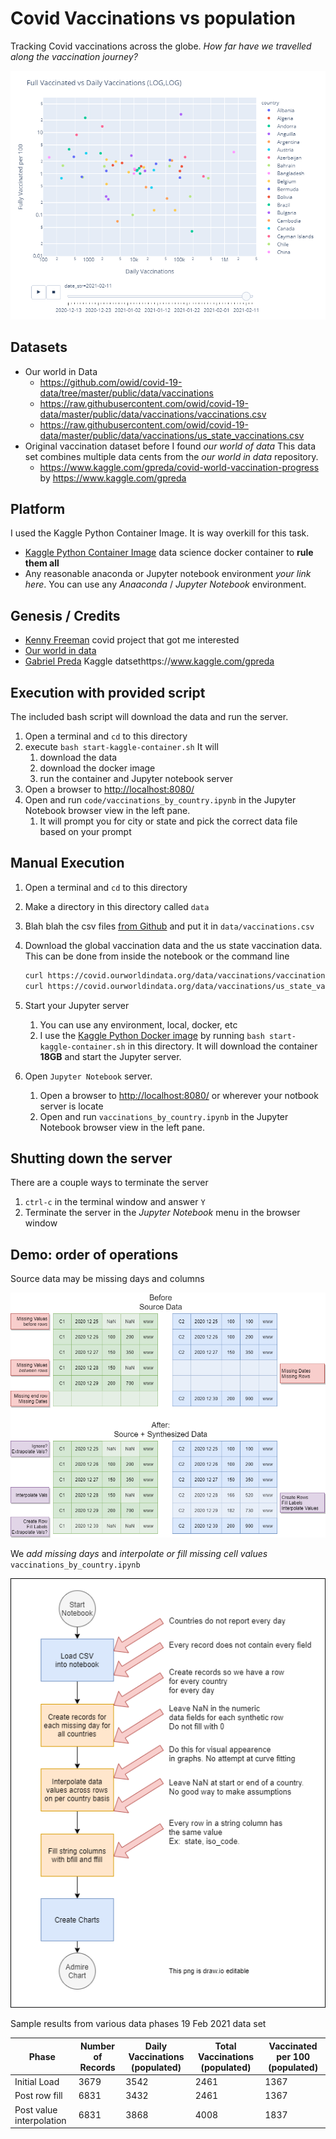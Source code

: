 # Covid Vaccinations vs population

Tracking Covid vaccinations across the globe.  _How far have we travelled along the vaccination journey?_

![Vaccinations Scatter plot](log-log-scatter-plot.png)

## Datasets

* Our world in Data
  * <https://github.com/owid/covid-19-data/tree/master/public/data/vaccinations>
  * <https://raw.githubusercontent.com/owid/covid-19-data/master/public/data/vaccinations/vaccinations.csv>
  * <https://raw.githubusercontent.com/owid/covid-19-data/master/public/data/vaccinations/us_state_vaccinations.csv>
* Original vaccination dataset before I found _our world of data_  This data set combines multiple data cents from the _our world in data_ repository.
  * <https://www.kaggle.com/gpreda/covid-world-vaccination-progress> by <https://www.kaggle.com/gpreda>

## Platform

I used the Kaggle Python Container Image. It is way overkill for this task.

* [Kaggle Python Container Image](https://github.com/Kaggle/docker-python) data science docker container to **rule them all**
* Any reasonable anaconda or Jupyter notebook environment _your link here_. You can use any _Anaaconda_ / _Jupyter Notebook_ environment.

## Genesis / Credits

* [Kenny Freeman](https://github.com/Ken-Freeman) covid project that got me interested
* [Our world in data](https://github.com/owid/covid-19-data)
* [Gabriel Preda](https://www.kaggle.com/gpreda) Kaggle datsethttps://www.kaggle.com/gpreda

## Execution with provided script

The included bash script will download the data and run the server.

1. Open a terminal and `cd` to this directory
1. execute `bash start-kaggle-container.sh` It will
    1. download the data
    1. download the docker image
    1. run the container and Jupyter notebook server
1. Open a browser to <http://localhost:8080/>
1. Open and run `code/vaccinations_by_country.ipynb` in the Jupyter Notebook browser view in the left pane.
    1. It will prompt you for city or state and pick the correct data file based on your prompt

## Manual Execution

1. Open a terminal and `cd` to this directory
1. Make a directory in this directory called `data`
1. Blah blah the csv files [from Github](https://github.com/owid/covid-19-data/blob/master/public/data/vaccinations/vaccinations.csv)  and put it in `data/vaccinations.csv`
1. Download the global vaccination data and the us state vaccination data.  This can be done from inside the notebook or the command line

    ```bash
    curl https://covid.ourworldindata.org/data/vaccinations/vaccinations.csv -o data/vaccinations_world.csv
    curl https://covid.ourworldindata.org/data/vaccinations/us_state_vaccinations.csv -o data/vaccinations_state.csv
    ```

1. Start your Jupyter server
    1. You can use any environment, local, docker, etc
    2. I use the [Kaggle Python Docker image](<https://github.com/Kaggle/docker-python>) by running `bash start-kaggle-container.sh` in this directory.  It will download the container **18GB** and start the Jupyter server.
1. Open `Jupyter Notebook` server.
    1. Open a browser to <http://localhost:8080/> or wherever your notbook server is locate
    2. Open and run `vaccinations_by_country.ipynb` in the Jupyter Notebook browser view in the left pane.

## Shutting down the server

There are a couple ways to terminate the server

1. `ctrl-c` in the terminal window and answer `Y`
1. Terminate the server in the _Jupyter Notebook_ menu in the browser window

## Demo: order of operations

Source data may be missing days and columns

![Sample Data 2 Countries](covid_vaccinations_alignment_synthesis.png)

We _add missing days_ and _interpolate or fill missing cell values_ `vaccinations_by_country.ipynb`

![loading and adjusting the data flow](covid_vaccinations_demo_flow.png)

Sample results from various data phases 19 Feb 2021 data set

| Phase                    | Number of Records | Daily Vaccinations (populated) | Total Vaccinations (populated) | Vaccinated per 100 (populated) |
| ------------------------ | ----------------- | ------------------------------ | ------------------------------ | ------------------------------ |
| Initial Load             | 3679              | 3542                           | 2461                           | 1367                           |
| Post row fill            | 6831              | 3432                           | 2461                           | 1367                           |
| Post value interpolation | 6831              | 3868                           | 4008                           | 1837                           |
